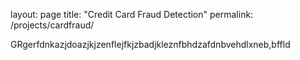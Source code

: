 layout: page
title: "Credit Card Fraud Detection"
permalink: /projects/cardfraud/

GRgerfdnkazjdoazjkjzenflejfkjzbadjkleznfbhdzafdnbvehdlxneb,bffld
